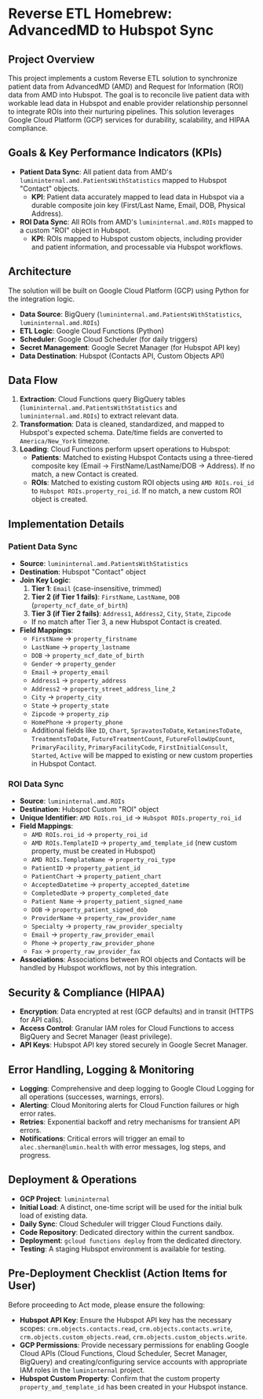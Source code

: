 # Reverse ETL Homebrew: AdvancedMD to Hubspot Sync

## Project Overview

This project implements a custom Reverse ETL solution to synchronize patient data from AdvancedMD (AMD) and Request for Information (ROI) data from AMD into Hubspot. The goal is to reconcile live patient data with workable lead data in Hubspot and enable provider relationship personnel to integrate ROIs into their nurturing pipelines. This solution leverages Google Cloud Platform (GCP) services for durability, scalability, and HIPAA compliance.

## Goals & Key Performance Indicators (KPIs)

*   **Patient Data Sync**: All patient data from AMD's `lumininternal.amd.PatientsWithStatistics` mapped to Hubspot "Contact" objects.
    *   **KPI**: Patient data accurately mapped to lead data in Hubspot via a durable composite join key (First/Last Name, Email, DOB, Physical Address).
*   **ROI Data Sync**: All ROIs from AMD's `lumininternal.amd.ROIs` mapped to a custom "ROI" object in Hubspot.
    *   **KPI**: ROIs mapped to Hubspot custom objects, including provider and patient information, and processable via Hubspot workflows.

## Architecture

The solution will be built on Google Cloud Platform (GCP) using Python for the integration logic.

*   **Data Source**: BigQuery (`lumininternal.amd.PatientsWithStatistics`, `lumininternal.amd.ROIs`)
*   **ETL Logic**: Google Cloud Functions (Python)
*   **Scheduler**: Google Cloud Scheduler (for daily triggers)
*   **Secret Management**: Google Secret Manager (for Hubspot API key)
*   **Data Destination**: Hubspot (Contacts API, Custom Objects API)

## Data Flow

1.  **Extraction**: Cloud Functions query BigQuery tables (`lumininternal.amd.PatientsWithStatistics` and `lumininternal.amd.ROIs`) to extract relevant data.
2.  **Transformation**: Data is cleaned, standardized, and mapped to Hubspot's expected schema. Date/time fields are converted to `America/New_York` timezone.
3.  **Loading**: Cloud Functions perform upsert operations to Hubspot:
    *   **Patients**: Matched to existing Hubspot Contacts using a three-tiered composite key (Email -> FirstName/LastName/DOB -> Address). If no match, a new Contact is created.
    *   **ROIs**: Matched to existing custom ROI objects using `AMD ROIs.roi_id` to `Hubspot ROIs.property_roi_id`. If no match, a new custom ROI object is created.

## Implementation Details

### Patient Data Sync

*   **Source**: `lumininternal.amd.PatientsWithStatistics`
*   **Destination**: Hubspot "Contact" object
*   **Join Key Logic**:
    1.  **Tier 1**: `Email` (case-insensitive, trimmed)
    2.  **Tier 2 (if Tier 1 fails)**: `FirstName`, `LastName`, `DOB` (`property_ncf_date_of_birth`)
    3.  **Tier 3 (if Tier 2 fails)**: `Address1`, `Address2`, `City`, `State`, `Zipcode`
    *   If no match after Tier 3, a new Hubspot Contact is created.
*   **Field Mappings**:
    *   `FirstName` -> `property_firstname`
    *   `LastName` -> `property_lastname`
    *   `DOB` -> `property_ncf_date_of_birth`
    *   `Gender` -> `property_gender`
    *   `Email` -> `property_email`
    *   `Address1` -> `property_address`
    *   `Address2` -> `property_street_address_line_2`
    *   `City` -> `property_city`
    *   `State` -> `property_state`
    *   `Zipcode` -> `property_zip`
    *   `HomePhone` -> `property_phone`
    *   Additional fields like `ID`, `Chart`, `SpravatosToDate`, `KetaminesToDate`, `TreatmentsToDate`, `FutureTreatmentCount`, `FutureFollowUpCount`, `PrimaryFacility`, `PrimaryFacilityCode`, `FirstInitialConsult`, `Started`, `Active` will be mapped to existing or new custom properties in Hubspot Contact.

### ROI Data Sync

*   **Source**: `lumininternal.amd.ROIs`
*   **Destination**: Hubspot Custom "ROI" object
*   **Unique Identifier**: `AMD ROIs.roi_id` -> `Hubspot ROIs.property_roi_id`
*   **Field Mappings**:
    *   `AMD ROIs.roi_id` -> `property_roi_id`
    *   `AMD ROIs.TemplateID` -> `property_amd_template_id` (new custom property, must be created in Hubspot)
    *   `AMD ROIs.TemplateName` -> `property_roi_type`
    *   `PatientID` -> `property_patient_id`
    *   `PatientChart` -> `property_patient_chart`
    *   `AcceptedDatetime` -> `property_accepted_datetime`
    *   `CompletedDate` -> `property_completed_date`
    *   `Patient Name` -> `property_patient_signed_name`
    *   `DOB` -> `property_patient_signed_dob`
    *   `ProviderName` -> `property_raw_provider_name`
    *   `Specialty` -> `property_raw_provider_specialty`
    *   `Email` -> `property_raw_provider_email`
    *   `Phone` -> `property_raw_provider_phone`
    *   `Fax` -> `property_raw_provider_fax`
*   **Associations**: Associations between ROI objects and Contacts will be handled by Hubspot workflows, not by this integration.

## Security & Compliance (HIPAA)

*   **Encryption**: Data encrypted at rest (GCP defaults) and in transit (HTTPS for API calls).
*   **Access Control**: Granular IAM roles for Cloud Functions to access BigQuery and Secret Manager (least privilege).
*   **API Keys**: Hubspot API key stored securely in Google Secret Manager.

## Error Handling, Logging & Monitoring

*   **Logging**: Comprehensive and deep logging to Google Cloud Logging for all operations (successes, warnings, errors).
*   **Alerting**: Cloud Monitoring alerts for Cloud Function failures or high error rates.
*   **Retries**: Exponential backoff and retry mechanisms for transient API errors.
*   **Notifications**: Critical errors will trigger an email to `alec.sherman@lumin.health` with error messages, log steps, and progress.

## Deployment & Operations

*   **GCP Project**: `lumininternal`
*   **Initial Load**: A distinct, one-time script will be used for the initial bulk load of existing data.
*   **Daily Sync**: Cloud Scheduler will trigger Cloud Functions daily.
*   **Code Repository**: Dedicated directory within the current sandbox.
*   **Deployment**: `gcloud functions deploy` from the dedicated directory.
*   **Testing**: A staging Hubspot environment is available for testing.

## Pre-Deployment Checklist (Action Items for User)

Before proceeding to Act mode, please ensure the following:

*   **Hubspot API Key**: Ensure the Hubspot API key has the necessary scopes: `crm.objects.contacts.read`, `crm.objects.contacts.write`, `crm.objects.custom_objects.read`, `crm.objects.custom_objects.write`.
*   **GCP Permissions**: Provide necessary permissions for enabling Google Cloud APIs (Cloud Functions, Cloud Scheduler, Secret Manager, BigQuery) and creating/configuring service accounts with appropriate IAM roles in the `lumininternal` project.
*   **Hubspot Custom Property**: Confirm that the custom property `property_amd_template_id` has been created in your Hubspot instance.
